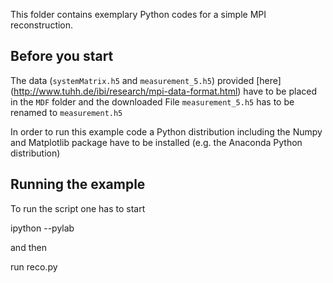 This folder contains exemplary Python codes for a simple MPI reconstruction.

## Before you start

The data (`systemMatrix.h5` and `measurement_5.h5`) provided [here] (http://www.tuhh.de/ibi/research/mpi-data-format.html)  have to be placed in the `MDF` folder and the downloaded File `measurement_5.h5` has to be renamed to `measurement.h5`

In order to run this example code a Python distribution including the Numpy and 
Matplotlib package have to be installed (e.g. the Anaconda Python distribution)

## Running the example

To run the script one has to start 

  ipython --pylab

and then

  run reco.py 
